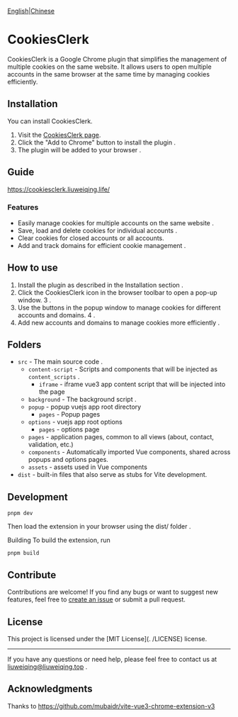 [English](README_en.md)|[Chinese](README.md) 

# CookiesClerk  

CookiesClerk is a Google Chrome plugin that simplifies the management of multiple cookies on the same website. It allows users to open multiple accounts in the same browser at the same time by managing cookies efficiently. 

## Installation 

You can install CookiesClerk. 

1. Visit the [CookiesClerk page](https://chrome.google.com/webstore/detail/cookiesclerk/njmcgckgojpcificfmkicgnlbocgdhke?hl=zh-CN&authuser=0).  
2. Click the "Add to Chrome" button to install the plugin .
3. The plugin will be added to your browser .

## Guide
https://cookiesclerk.liuweiqing.life/

### Features 

- Easily manage cookies for multiple accounts on the same website .
- Save, load and delete cookies for individual accounts .
- Clear cookies for closed accounts or all accounts. 
- Add and track domains for efficient cookie management .

## How to use 

1. Install the plugin as described in the Installation section .
2. Click the CookiesClerk icon in the browser toolbar to open a pop-up window. 3 .
3. Use the buttons in the popup window to manage cookies for different accounts and domains. 4 .
4. Add new accounts and domains to manage cookies more efficiently .


## Folders 

- `src` - The main source code .
  - `content-script` - Scripts and components that will be injected as `content_scripts` .
    - `iframe` - iframe vue3 app content script that will be injected into the page 
  - `background` - The background script .
  - `popup` - popup vuejs app root directory 
    - `pages` - Popup pages 
  - `options` - vuejs app root options 
    - `pages` - options page 
  - `pages` - application pages, common to all views (about, contact, validation, etc.) 
  - `components` - Automatically imported Vue components, shared across popups and options pages. 
  - `assets` - assets used in Vue components 
- `dist` - built-in files that also serve as stubs for Vite development. 
## Development 
```
pnpm dev  
```
Then load the extension in your browser using the dist/ folder .

Building 
To build the extension, run 
```
pnpm build  
```

## Contribute 
    
Contributions are welcome! If you find any bugs or want to suggest new features, feel free to [create an issue](https://github.com/14790897/CookiesClerk/issues) or submit a pull request. 

## License 

This project is licensed under the [MIT License](. /LICENSE) license. 

---

If you have any questions or need help, please feel free to contact us at [liuweiqing@liuweiqing.top](mailto:liuweiqing@liuweiqing.top) .

## Acknowledgments 
Thanks to https://github.com/mubaidr/vite-vue3-chrome-extension-v3 
